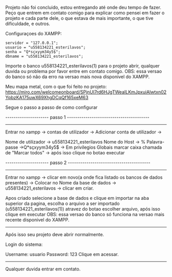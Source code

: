 Projeto não foi concluido, estou entregando até onde deu tempo de fazer.
Peço que entrem em contato comigo para explicar como pensei em fazer o projeto e cada parte dele, o que estava de mais importante, o que tive dificuldade, e outros.

Configuraçoes do XAMPP:

	servidor = "127.0.0.1";
	usuario = "u558134221_esterilavos";
	senha = "Q*sçxyym34y5$";
	dbname = "u558134221_esterilavos";
	
Importe o banco u558134221_esterilavos(1) para o projeto abrir, qualquer duvida ou problema por favor entre em contato comigo.
OBS: essa versao do banco só não da erro na versao mais nova disponivel do XAMPP.

Meu mapa metal, com o que foi feito no projeto: https://miro.com/welcomeonboard/SPjnUI7rd6HJgTWeaILKmJpxuiAlwtxn02YpbzKA175uwX69XhgDCqQf165xeM63


Segue o passo a passo de como configurar 

--------------------- passo 1 ----------------------------------------

--------------------------------------------------------------------

Entrar no xampp -> contas de utilizador -> Adicionar conta de utilizador -> 

Nome de utilizador -> u558134221_esterilavos
Nome do Host -> %
Palavra-passe ->Q*sçxyym34y5$ 
->
Em privilegios Globais marcar caixa chamada de "Marcar todos" -> após isso clique no botao executar 

--------------------- passo 2 ----------------------------------------

--------------------------------------------------------------------

Entrar no xampp -> clicar em novo(a onde fica listado os bancos de dados presentes) -> 
Colocar no Nome da base de dados -> u558134221_esterilavos 
-> clicar em criar. 

Apos criado selecione a base de dados e clique em importar na aba superior da pagina, escolha o arquivo a ser importado (u558134221_esterilavos(1)) atravez do botao escolher arquivo,
após isso clique em executar
OBS: essa versao do banco só funciona na versao mais recente disponivel do XAMPP.

------------------------------------------------------------------------

Após isso seu projeto deve abrir normalmente.

Login do sistema:

Username: usuario
Password: 123
Clique em acessar.

------------------------------------------------------------------------

Qualquer duvida entrar em contato.